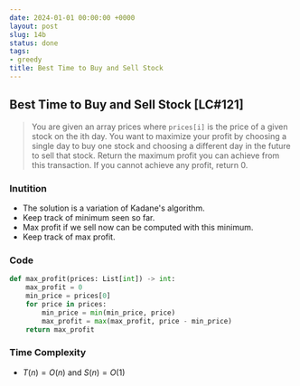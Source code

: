```yaml
---
date: 2024-01-01 00:00:00 +0000
layout: post
slug: 14b
status: done
tags:
- greedy
title: Best Time to Buy and Sell Stock
---
```


## Best Time to Buy and Sell Stock [LC#121] 
> You are given an array prices where `prices[i]` is the price of a given stock on the ith day. You want to maximize your profit by choosing a single day to buy one stock and choosing a different day in the future to sell that stock. Return the maximum profit you can achieve from this transaction. If you cannot achieve any profit, return 0.

### Inutition
- The solution is a variation of Kadane's algorithm. 
- Keep track of minimum seen so far. 
- Max profit if we sell now can be computed with this minimum.
- Keep track of max profit.

### Code
```python
def max_profit(prices: List[int]) -> int:
    max_profit = 0
    min_price = prices[0]
    for price in prices:
        min_price = min(min_price, price)
        max_profit = max(max_profit, price - min_price)
    return max_profit
```

### Time Complexity
- $T(n) = O(n)$ and $S(n) = O(1)$